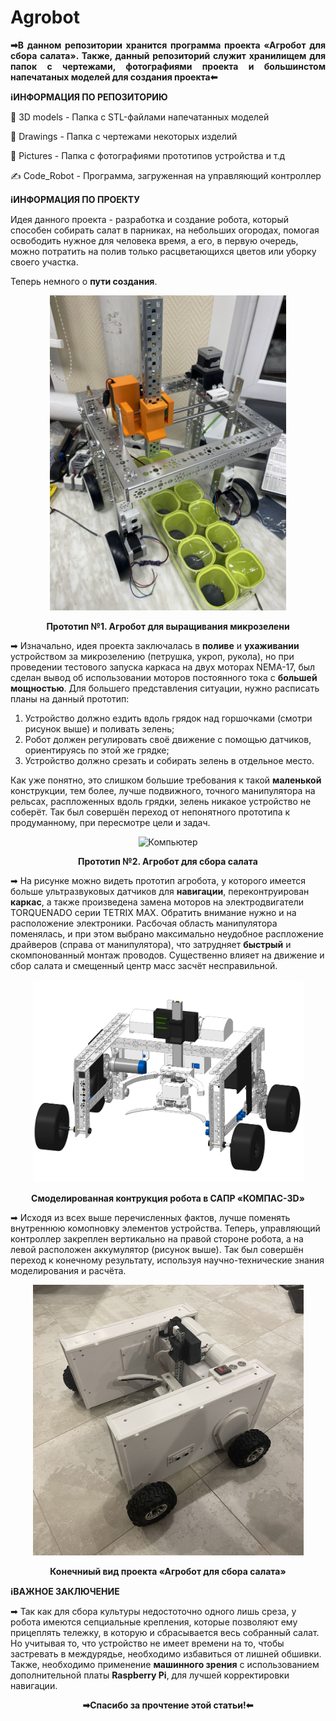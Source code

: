 # Agrobot

<p align="justify"><b>&#10145;В данном репозитории хранится программа проекта &laquo;Агробот для сбора салата&raquo;. Также, данный репозиторий служит хранилищем для папок с чертежами, фотографиями проекта и большинстом напечатаных моделей для создания проекта&#11013;</b></p>

<b>&#8505;ИНФОРМАЦИЯ ПО РЕПОЗИТОРИЮ</b>

&#128193; 3D models - Папка с STL-файлами напечатанных моделей

&#128193; Drawings - Папка с чертежами некоторых изделий

&#128193; Pictures - Папка с фотографиями прототипов устройства и т.д

&#9997; Code_Robot - Программа, загруженная на управляющий контроллер

<b>&#8505;ИНФОРМАЦИЯ ПО ПРОЕКТУ</b>

Идея данного проекта - разработка и создание робота, который способен собирать салат в парниках, на небольших огородах, помогая освободить нужное для человека время, а его, в первую очередь, можно потратить на полив только расцветающихся цветов или уборку своего участка. 

Теперь немного о <b>пути создания</b>.

<div align="center"><img src="/Pictures/Первый прототип. Вид 1.JPG" alt="Компьютер" width="378" height="504"></div> 
<p align="center"><b>Прототип №1. Агробот для выращивания микрозелени</b></p>

&#10145; Изначально, идея проекта заключалась в <b>поливе</b> и <b>ухаживании</b> устройством за микрозелению (петрушка, укроп, рукола), но при проведении тестового запуска каркаса на двух моторах NEMA-17, был сделан вывод об использовании моторов постоянного тока с <b>большей мощностью</b>. Для большего представления ситуации, нужно расписать планы на данный прототип:
1) Устройство должно ездить вдоль грядок над горшочками (смотри рисунок выше) и поливать зелень;
2) Робот должен регулировать своё движение с помощью датчиков, ориентируясь по этой же грядке;
3) Устройство должно срезать и собирать зелень в отдельное место.
   
Как уже понятно, это слишком большие требования к такой <b>маленькой</b> конструкции, тем более, лучше подвижного, точного манипулятора на рельсах, распложенных вдоль грядки, зелень никакое устройство не соберёт.
Так был совершён переход от непонятного прототипа к продуманному, при пересмотре цели и задач.

<div align="center"><img src="/Pictures/Второй прототип. Вид 1.JPG" alt="Компьютер" width="378" height="504"></div> 
<p align="center"><b>Прототип №2. Агробот для сбора салата</b></p>

&#10145; На рисунке можно видеть прототип агробота, у которого имеется больше ультразвуковых датчиков для <b>навигации</b>, переконтруирован <b>каркас</b>, а также произведена замена моторов на электродвигатели TORQUENADO серии TETRIX MAX. Обратить внимание нужно и на расположение электроники. Расбочая область манипулятора поменялась, и при этом выбрано максимально неудобное распложение драйверов (справа от манипулятора), что затрудняет <b>быстрый</b> и скомпонованный монтаж проводов. Существенно влияет на движение и сбор салата и смещенный центр масс засчёт несправильной. 

<div align="center"><img src="/Pictures/СборкаВСАПР.jpg" alt="Компьютер" width="433" height="324"></div> 
<p align="center"><b>Смоделированная контрукция робота в САПР &laquo;КОМПАС-3D&raquo;</b></p>

&#10145; Исходя из всех выше перечисленных фактов, лучше поменять внутреннюю комопновку элементов устройства. Теперь, управляющий контроллер закреплен вертикально на правой стороне робота, а на левой расположен аккумулятор (рисунок выше). Так был совершён переход к конечному результату, используя научно-технические знания моделирования и расчёта. 

<div align="center"><img src="/Pictures/Агробот для сбора салата. Основной вид.JPG" alt="Компьютер" width="433" height="433"></div> 
<p align="center"><b>Конечниый вид проекта &laquo;Агробот для сбора салата&raquo;</b></p>

<b>&#8505;ВАЖНОЕ ЗАКЛЮЧЕНИЕ</b>

&#10145; Так как для сбора культуры  недостоточно одного лишь среза, у робота имеются сепциальные крепления, которые позволяют ему прицеплять тележку, в которую и сбрасывается весь собранный салат. Но учитывая то, что устройство не имеет времени на то, чтобы застревать в междурядье, необходимо избавиться от лишней обшивки. Также, необходимо применение <b>машинного зрения</b> с использованием дополнительной платы <b>Raspberry Pi</b>, для лучшей корректировки навигации.

<p align="center"><b>&#10145;Спасибо за прочтение этой статьи!&#11013;</b></p>



